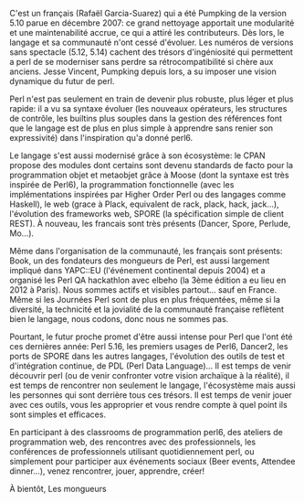 C'est un français (Rafaël Garcia-Suarez) qui a été Pumpking de la version 5.10 parue en décembre 2007: ce grand nettoyage apportait une modularité et une maintenabilité accrue, ce qui a attiré les contributeurs. Dès lors, le langage et sa communauté n'ont cessé d'évoluer. Les numéros de versions sans spectacle (5.12, 5.14) cachent des trésors d'ingéniosité qui permettent a perl de se moderniser sans perdre sa rétrocompatibilité si chère aux anciens. Jesse Vincent, Pumpking depuis lors, a su imposer une vision dynamique du futur de perl.

Perl n'est pas seulement en train de devenir plus robuste, plus léger et plus rapide: il a vu sa syntaxe évoluer (les nouveaux opérateurs, les structures de contrôle, les builtins plus souples dans la gestion des références font que le langage est de plus en plus simple à apprendre sans renier son expressivité) dans l'inspiration qu'a donné perl6.

Le langage s'est aussi modernisé grâce à son écosystème: le CPAN propose des modules dont certains sont devenu standards de facto pour la programmation objet et metaobjet grâce à Moose (dont la syntaxe est très inspirée de Perl6), la programmation fonctionnelle (avec les implémentations inspirées par Higher Order Perl ou des langages comme Haskell), le web (grace à Plack, equivalent de rack, plack, hack, jack...), l'évolution des frameworks web, SPORE (la spécification simple de client REST). À nouveau, les francais sont très présents (Dancer, Spore, Perlude, Mo...).

Même dans l'organisation de la communauté, les français sont présents: Book, un des fondateurs des mongueurs de Perl, est aussi largement impliqué dans YAPC::EU (l'événement continental depuis 2004) et a organisé les Perl QA hackathlon avec elbeho (la 3ème édition a eu lieu en 2012 à Paris). Nous sommes actifs et visibles partout... sauf en France. Même si les Journées Perl sont de plus en plus fréquentées, même si la diversité, la technicité et la jovialité de la communauté française reflètent bien le langage, nous codons, donc nous ne sommes pas.

Pourtant, le futur proche promet d'être aussi intense pour Perl que l'ont été ces dernières année: Perl 5.16, les premiers usages de Perl6, Dancer2, les ports de SPORE dans les autres langages, l'évolution des outils de test et d'intégration continue, de PDL (Perl Data Language)... Il est temps de venir découvrir perl (ou de venir confronter votre vision archaïque à la réalité), il est temps de rencontrer non seulement le langage, l'écosystème mais aussi les personnes qui sont derrière tous ces trésors. Il est temps de venir jouer avec ces outils, vous les approprier et vous rendre compte à quel point ils sont simples et efficaces.

En participant à des classrooms de programmation perl6, des ateliers de programmation web, des rencontres avec des professionnels, les conférences de professionnels utilisant quotidiennement perl, ou simplement pour participer aux événements sociaux (Beer events, Attendee dinner...), venez rencontrer, jouer, apprendre, créer! 

À bientôt, 
Les mongueurs
